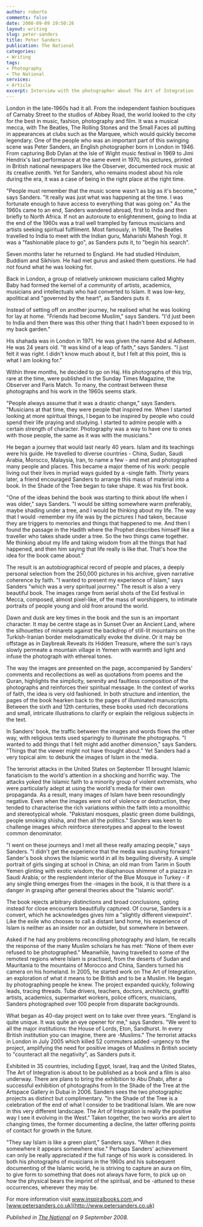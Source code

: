 ```yaml
---
author: roberto
comments: false
date: 2008-09-09 19:50:26
layout: writing
slug: peter-sanders
title: Peter Sanders
publication: The National
categories:
- Writing
tags:
- Photography
- The National
services:
- Article
excerpt: Interview with the photographer about The Art of Integration
---
```


<span class="firstcharacter">L</span>ondon in the late-1960s had it all. From the independent fashion boutiques of Carnaby Street to the studios of Abbey Road, the world looked to the city for the best in music, fashion, photography and film. It was a musical mecca, with The Beatles, The Rolling Stones and the Small Faces all putting in appearances at clubs such as the Marquee, which would quickly become legendary. One of the people who was an important part of this swinging scene was Peter Sanders, an English photographer born in London in 1946. From capturing Bob Dylan at the Isle of Wight music festival in 1969 to Jimi Hendrix's last performance at the same event in 1970, his pictures, printed in British national newspapers like the Observer, documented rock music at its creative zenith. Yet for Sanders, who remains modest about his role during the era, it was a case of being in the right place at the right time.

"People must remember that the music scene wasn't as big as it's become," says Sanders. "It really was just what was happening at the time. I was fortunate enough to have access to everything that was going on." As the 1960s came to an end, Sanders wandered abroad, first to India and then briefly to North Africa. If not an autoroute to enlightenment, going to India at the end of the 1960s was a trail well trampled by famous musicians and artists seeking spiritual fulfilment. Most famously, in 1968, The Beatles travelled to India to meet with the Indian guru, Maharishi Mahesh Yogi. It was a "fashionable place to go", as Sanders puts it, to "begin his search".

Seven months later he returned to England. He had studied Hinduism, Buddism and Sikhism. He had met gurus and asked them questions. He had not found what he was looking for.

Back in London, a group of relatively unknown musicians called Mighty Baby had formed the kernel of a community of artists, academics, musicians and intellectuals who had converted to Islam. It was low-key, apolitical and "governed by the heart", as Sanders puts it.

Instead of setting off on another journey, he realised what he was looking for lay at home. "Friends had become Muslim," says Sanders. "I'd just been to India and then there was this other thing that I hadn't been exposed to in my back garden."

His shahada was in London in 1971. He was given the name Abd al Adheem. He was 24 years old. "It was kind of a leap of faith," says Sanders. "I just felt it was right. I didn't know much about it, but I felt at this point, this is what I am looking for."

Within three months, he decided to go on Haj. His photographs of this trip, rare at the time, were published in the Sunday Times Magazine, the Observer and Paris Match. To many, the contrast between these photographs and his work in the 1960s seems stark.

"People always assume that it was a drastic change," says Sanders. "Musicians at that time, they were people that inspired me. When I started looking at more spiritual things, I began to be inspired by people who could spend their life praying and studying. I started to admire people with a certain strength of character. Photography was a way to have one to ones with those people, the same as it was with the musicians."

He began a journey that would last nearly 40 years. Islam and its teachings were his guide. He travelled to diverse countries - China, Sudan, Saudi Arabia, Morocco, Malaysia, Iran, to name a few - and met and photographed many people and places. This became a major theme of his work: people living out their lives in myriad ways guided by a -single faith. Thirty years later, a friend encouraged Sanders to arrange this mass of material into a book. In the Shade of the Tree began to take shape. It was his first book.

"One of the ideas behind the book was starting to think about life when I was older," says Sanders. "I would be sitting somewhere warm preferably, maybe shading under a tree, and I would be thinking about my life. The way that I would -remember my life was by the pictures I had taken, because they are triggers to memories and things that happened to me. And then I found the passage in the Hadith where the Prophet describes himself like a traveller who takes shade under a tree. So the two things came together. Me thinking about my life and taking wisdom from all the things that had happened, and then him saying that life really is like that. That's how the idea for the book came about."

The result is an autobiographical record of people and places, a deeply personal selection from the 250,000 pictures in his archive, given narrative coherence by faith. "I wanted to present my experience of Islam," says Sanders "which was a very spiritual journey." The result is also a very beautiful book. The images range from aerial shots of the Eid festival in Mecca, composed, almost pixel-like, of the mass of worshippers, to intimate portraits of people young and old from around the world.

Dawn and dusk are key times in the book and the sun is an important character. It may be centre stage as in Sunset Over an Ancient Land, where the silhouettes of minarets against the backdrop of still-lit mountains on the Turkish-Iranian border melodramatically evoke the divine. Or it may be offstage as in Daybreak Reveals its Hidden Treasure, where the sun's rays slowly permeate a mountain village in Yemen with warmth and light and infuse the photograph with ethereal tones.

The way the images are presented on the page, accompanied by Sanders' comments and recollections as well as quotations from poems and the Quran, highlights the simplicity, serenity and faultless composition of the photographs and reinforces their spiritual message. In the context of works of faith, the idea is very old fashioned. In both structure and intention, the pages of the book hearken back to the pages of illuminated manuscripts. Between the sixth and 12th centuries, these books used rich decorations and small, intricate illustrations to clarify or explain the religious subjects in the text.

In Sanders' book, the traffic between the images and words flows the other way, with religious texts used sparingly to illuminate the photographs. "I wanted to add things that I felt might add another dimension," says Sanders. "Things that the viewer might not have thought about." Yet Sanders had a very topical aim: to debunk the images of Islam in the media.

The terrorist attacks in the United States on September 11 brought Islamic fanaticism to the world's attention in a shocking and horrific way. The attacks yoked the Islamic faith to a minority group of violent extremists, who were particularly adept at using the world's media for their own propaganda. As a result, many images of Islam have been resoundingly negative. Even when the images were not of violence or destruction, they tended to characterise the rich variations within the faith into a monolithic and stereotypical whole. "Pakistani mosques, plastic green dome buildings, people smoking shisha, and then all the politics." Sanders was keen to challenge images which reinforce stereotypes and appeal to the lowest common denominator.

"I went on these journeys and I met all these really amazing people," says Sanders. "I didn't get the experience that the media was pushing forward." Sander's book shows the Islamic world in all its beguiling diversity. A simple portrait of girls singing at school in China; an old man from Tarim in South Yemen glinting with exotic wisdom; the diaphanous shimmer of a piazza in Saudi Arabia; or the resplendent interior of the Blue Mosque in Turkey - if any single thing emerges from the -images in the book, it is that there is a danger in grasping after general theories about the "Islamic world".

The book rejects arbitrary distinctions and broad conclusions, opting instead for close encounters beautifully captured. Of course, Sanders is a convert, which he acknowledges gives him a "slightly different viewpoint". Like the exile who chooses to call a distant land home, his experience of Islam is neither as an insider nor an outsider, but somewhere in between.

Asked if he had any problems reconciling photography and Islam, he recalls the response of the many Muslim scholars he has met: "None of them ever refused to be photographed." Meanwhile, having travelled to some of the remotest regions where Islam is practised, from the deserts of Sudan and Mauritania to the mountains of Morocco and China, Sanders turned his camera on his homeland. In 2005, he started work on The Art of Integration, an exploration of what it means to be British and to be a Muslim. He began by photographing people he knew. The project expanded quickly, following leads, tracing threads. Tube drivers, teachers, doctors, architects, graffiti artists, academics, supermarket workers, police officers, musicians, Sanders photographed over 100 people from disparate backgrounds.

What began as 40-day project went on to take over three years. "England is quite unique. It was quite an eye opener for me," says Sanders. "We went to all the major institutions: the House of Lords, Eton, Sandhurst. In every British institution you can imagine, there are -Muslims." The terrorist attacks in London in July 2005 which killed 52 commuters added -urgency to the project, amplifying the need for positive images of Muslims in British society to "counteract all the negativity", as Sanders puts it.

Exhibited in 35 countries, including Egypt, Israel, Iraq and the United States, The Art of Integration is about to be published as a book and a film is also underway. There are plans to bring the exhibition to Abu Dhabi, after a successful exhibition of photographs from In the Shade of the Tree at the Artspace Gallery in Dubai in 2006. Sanders sees the two photographic projects as distinct but complimentary. "In the Shade of the Tree is a celebration of the end of what I consider to be traditional Islam. We are now in this very different landscape. The Art of Integration is really the positive way I see it evolving in the West." Taken together, the two works are alert to changing times, the former documenting a decline, the latter offering points of contact for growth in the future.

"They say Islam is like a green plant," Sanders says. "When it dies somewhere it appears somewhere else." Perhaps Sanders' achievement can only be really appreciated if the full range of his work is considered. In both his photographs of musicians in the 1960s and his subsequent documenting of the Islamic world, he is striving to capture an aura on film, to give form to something that does not always have form, to pick up on how the physical bears the imprint of the spiritual, and be -attuned to these occurrences, wherever they may be.

For more information visit [www.inspiralbooks.com ](http://www.inspiralbooks.com ) and [www.petersanders.co.uk](http://www.petersanders.co.uk)

*Published in [The National](http://www.thenational.ae/business/travel-tourism/in-a-new-light) on 9 September 2008.*
